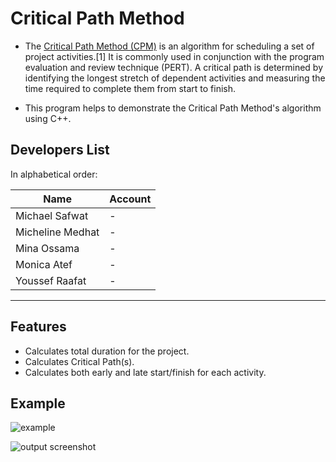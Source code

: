 # Critical Path Method

- The [Critical Path Method (CPM)](https://en.wikipedia.org/wiki/Critical_path_method) is an algorithm for scheduling a set of project activities.[1] It is commonly used in conjunction with the program evaluation and review technique (PERT). A critical path is determined by identifying the longest stretch of dependent activities and measuring the time required to complete them from start to finish.

- This program helps to demonstrate the Critical Path Method's algorithm using C++.

## Developers List

In alphabetical order:

| Name             | Account                                                      |
| ---------------- | ------------------------------------------------------------ |
| Michael Safwat   | -                                                            |
| Micheline Medhat | -                                                            |
| Mina Ossama      | -                                                            |
| Monica Atef      | -                                                            |
| Youssef Raafat   | -                                                            |

---

## Features

- Calculates total duration for the project.
- Calculates Critical Path(s).
- Calculates both early and late start/finish for each activity.

## Example

![example](https://user-images.githubusercontent.com/41103290/50292261-511e3980-0479-11e9-8d83-90a998af8cfc.jpg)

![output screenshot](https://user-images.githubusercontent.com/41103290/47539068-bbc65500-d8ce-11e8-85b6-e834da1162b5.jpg)